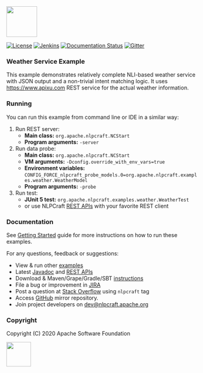 <!--
 Licensed to the Apache Software Foundation (ASF) under one or more
 contributor license agreements.  See the NOTICE file distributed with
 this work for additional information regarding copyright ownership.
 The ASF licenses this file to You under the Apache License, Version 2.0
 (the "License"); you may not use this file except in compliance with
 the License.  You may obtain a copy of the License at

      http://www.apache.org/licenses/LICENSE-2.0

 Unless required by applicable law or agreed to in writing, software
 distributed under the License is distributed on an "AS IS" BASIS,
 WITHOUT WARRANTIES OR CONDITIONS OF ANY KIND, either express or implied.
 See the License for the specific language governing permissions and
 limitations under the License.
-->

<img src="https://nlpcraft.apache.org/images/nlpcraft_logo_black.gif" height="80px">
<br>

[![License](https://img.shields.io/badge/license-Apache%202-blue.svg)](https://raw.githubusercontent.com/apache/opennlp/master/LICENSE)
[![Jenkins](https://img.shields.io/jenkins/build?jobUrl=https%3A%2F%2Fbuilds.apache.org%2Fview%2FIncubator%2520Projects%2Fjob%2Fincubator-nlpcraft%2F)](https://builds.apache.org/view/Incubator%20Projects/job/incubator-nlpcraft/)
[![Documentation Status](https://img.shields.io/:docs-latest-green.svg)](https://nlpcraft.apache.org/docs.html)
[![Gitter](https://badges.gitter.im/apache-nlpcraft/community.svg)](https://gitter.im/apache-nlpcraft/community)

### Weather Service Example
This example demonstrates relatively complete NLI-based weather service with JSON output and a non-trivial
intent matching logic. It uses https://www.apixu.com REST service for the actual
weather information.

### Running
You can run this example from command line or IDE in a similar way:
 1. Run REST server:
    * **Main class:** `org.apache.nlpcraft.NCStart`
    * **Program arguments:** `-server`
 2. Run data probe:
    * **Main class:** `org.apache.nlpcraft.NCStart`
    * **VM arguments:** `-Dconfig.override_with_env_vars=true`
    * **Environment variables:** `CONFIG_FORCE_nlpcraft_probe_models.0=org.apache.nlpcraft.examples.weather.WeatherModel`
    * **Program arguments:** `-probe`
 2. Run test:
    * **JUnit 5 test:** `org.apache.nlpcraft.examples.weather.WeatherTest`
    * or use NLPCraft [REST APIs](https://nlpcraft.apache.org/using-rest.html) with your favorite REST client

### Documentation  
See [Getting Started](https://nlpcraft.apache.org/getting-started.html) guide for more instructions on how to run these examples.

For any questions, feedback or suggestions:

 * View & run other [examples](https://github.com/apache/incubator-nlpcraft/tree/master/src/main/scala/org/apache/nlpcraft/examples)
 * Latest [Javadoc](http://nlpcraft.apache.org/apis/latest/index.html) and [REST APIs](https://nlpcraft.apache.org/using-rest.html)
 * Download & Maven/Grape/Gradle/SBT [instructions](https://nlpcraft.apache.org/download.html)
 * File a bug or improvement in [JIRA](https://issues.apache.org/jira/projects/NLPCRAFT)
 * Post a question at [Stack Overflow](https://stackoverflow.com/questions/ask) using <code>nlpcraft</code> tag
 * Access [GitHub](https://github.com/apache/incubator-nlpcraft) mirror repository.
 * Join project developers on [dev@nlpcraft.apache.org](mailto:dev-subscribe@nlpcraft.apache.org)

### Copyright
Copyright (C) 2020 Apache Software Foundation

<img src="https://www.apache.org/img/ASF20thAnniversary.jpg" height="64px">


